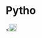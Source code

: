 # Pytho
<<code><img height="20" src="https://tse2.mm.bing.net/th?id=OIP.EDJ9xoErBbZqK2tExVoJfAHaHY&pid=Api&P=0&w=300&h=300"></code>
